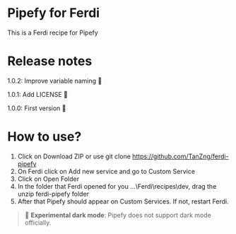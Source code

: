 # Pipefy for Ferdi
This is a Ferdi recipe for Pipefy

# Release notes

1.0.2: Improve variable naming 🚀

1.0.1: Add LICENSE 🚀

1.0.0: First version 🚀

# How to use?
1. Click on Download ZIP or use git clone https://github.com/TanZng/ferdi-pipefy
2. On Ferdi click on Add new service and go to Custom Service
3. Click on Open Folder
4. In the folder that Ferdi opened for you ...\Ferdi\recipes\dev, drag the unzip ferdi-pipefy folder
5. After that Pipefy should appear on Custom Services. If not, restart Ferdi.

> 🚨 **Experimental dark mode**: Pipefy does not support dark mode officially.

